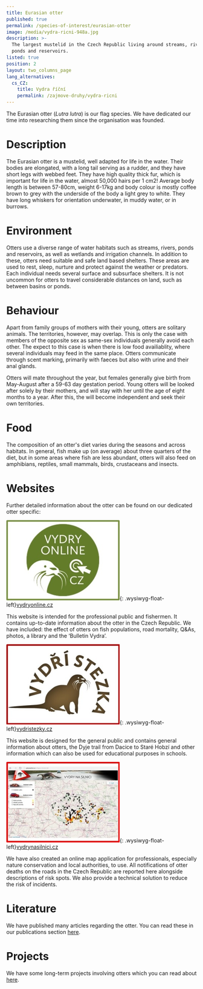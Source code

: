 ```yaml
---
title: Eurasian otter
published: true
permalink: /species-of-interest/eurasian-otter
image: /media/vydra-ricni-948a.jpg
description: >-
  The largest mustelid in the Czech Republic living around streams, rivers,
  ponds and reservoirs. 
listed: true
position: 2
layout: two_columns_page
lang_alternatives:
  cs_CZ:
    title: Vydra říční
    permalink: /zajmove-druhy/vydra-ricni
---
```

The Eurasian otter (_Lutra lutra_) is our flag species. We have dedicated our time into researching them since the organisation was founded. 

# Description

The Eurasian otter is a mustelid, well adapted for life in the water. Their bodies are elongated, with a long tail serving as a rudder, and they have short legs with webbed feet. They have high quality thick fur, which is important for life in the water, almost 50,000 hairs per 1 cm2! Average body length is between 57-80cm, weight 6-17kg and body colour is mostly coffee brown to grey with the underside of the body a light grey to white. They have long whiskers for orientation underwater, in muddy water, or in burrows.

# Environment

Otters use a diverse range of water habitats such as streams, rivers, ponds and reservoirs, as well as wetlands and irrigation channels. In addition to these, otters need suitable and safe land based shelters. These areas are used to rest, sleep, nurture and protect against the weather or predators. Each individual needs several surface and subsurface shelters. It is not uncommon for otters to travel considerable distances on land, such as between basins or ponds. 

# Behaviour

Apart from family groups of mothers with their young, otters are solitary animals. The territories, however, may overlap. This is only the case with members of the opposite sex as same-sex individuals generally avoid each other. The expect to this case is when there is low food availiablity, where several individuals may feed in the same place. Otters communicate through scent marking, primarily with faeces but also with urine and their anal glands. 

Otters will mate throughout the year, but females generally give birth from May-August after a 59-63 day gestation period. Young otters will be looked after solely by their mothers, and will stay with her until the age of eight months to a year. After this, the will become independent and seek their own territories. 

# Food

The composition of an otter's diet varies during the seasons and across habitats. In general, fish make up (on average) about three quarters of the diet, but in some areas where fish are less abundant, otters will also feed on amphibians, reptiles, small mammals, birds, crustaceans and insects.

# Websites

Further detailed information about the otter can be found on our dedicated otter specific:

![](/media/vydryonline_300.jpg){: .wysiwyg-float-left}[vydryonline.cz](https://www.vydryonline.cz) 

This website is intended for the professional public and fishermen. It contains up-to-date information about the otter in the Czech Republic. We have included: the effect of otters on fish populations, road mortality, Q&As, photos, a library and the ‘Bulletin Vydra’.

<div class="clearfix"></div>

![](/media/vydristezky_300.jpg){: .wysiwyg-float-left}[vydristezky.cz](https://www.vydristezky.cz)

This website is designed for the general public and contains general information about otters, the Dyje trail from Dacice to Staré Hobzí and other information which can also be used for educational purposes in schools.

<div class="clearfix"></div>

![](/media/vydrynasilnici_300.jpg){: .wysiwyg-float-left}[vydrynasilnici.cz](http://www.vydrynasilnici.cz)

We have also created an online map application for professionals, especially nature conservation and local authorities, to use. All notifications of otter deaths on the roads in the Czech Republic are reported here alongside descriptions of risk spots. We also provide a technical solution to reduce the risk of incidents.

<div class="clearfix"></div>

# Literature

We have published many articles regarding the otter. You can read these in our publications section [here](/publications).

# Projects

We have some long-term projects involving otters which you can read about [here](/projects/lutra-lutra).
